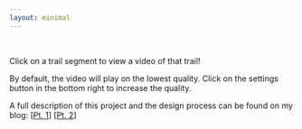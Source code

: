 ```yaml
---
layout: minimal
---
```


<br>

Click on a trail segment to view a video of that trail!

By default, the video will play on the lowest quality. Click on the settings button in the bottom right to increase the quality.

A full description of this project and the design process can be found on my blog: [[Pt. 1](https://renee.khouri.ca/2023-12-20-ski-map/)] [[Pt. 2](https://renee.khouri.ca/2024-01-08-ski-map-pt2/)]